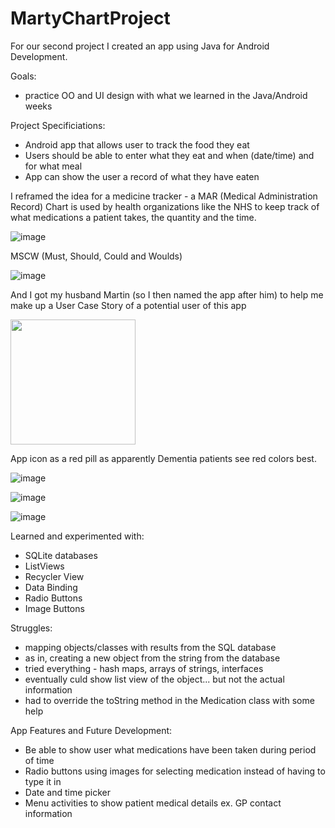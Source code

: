 # MartyChartProject

For our second project I created an app using Java for Android Development.

Goals:

- practice OO and UI design with what we learned in the Java/Android weeks

Project Specificiations:

- Android app that allows user to track the food they eat
- Users should be able to enter what they eat and when (date/time) and for what meal
- App can show the user a record of what they have eaten

I reframed the idea for a medicine tracker - a MAR (Medical Administration Record) Chart is used by health organizations like the NHS to keep track of what medications a patient takes, the quantity and the time.

![image](https://cloud.githubusercontent.com/assets/22007490/21688572/4763dde2-d365-11e6-9ab1-cd6f8d856df6.png)

MSCW (Must, Should, Could and Woulds)

![image](https://cloud.githubusercontent.com/assets/22007490/21688612/719a3aac-d365-11e6-9ec0-27015eaeeca8.png)

And I got my husband Martin (so I then named the app after him) to help me make up a User Case Story of a potential user of this app

<img src="https://cloud.githubusercontent.com/assets/22007490/21688893/7665305e-d366-11e6-93fa-d9795bf3e024.png" width="200">

App icon as a red pill as apparently Dementia patients see red colors best. 

![image](https://cloud.githubusercontent.com/assets/22007490/21688664/a08aed20-d365-11e6-9584-573ebfdf3f62.png)

![image](https://cloud.githubusercontent.com/assets/22007490/21688697/c29f3222-d365-11e6-9607-2d516b7eb36a.png)

![image](https://cloud.githubusercontent.com/assets/22007490/21688717/d174c10e-d365-11e6-9179-c3762533eadf.png)

Learned and experimented with:

- SQLite databases
- ListViews
- Recycler View
- Data Binding
- Radio Buttons
- Image Buttons

Struggles:

- mapping objects/classes with results from the SQL database
- as in, creating a new object from the string from the database
- tried everything - hash maps, arrays of strings, interfaces
- eventually culd show list view of the object... but not the actual information
- had to override the toString method in the Medication class with some help

App Features and Future Development:

- Be able to show user what medications have been taken during period of time
- Radio buttons using images for selecting medication instead of having to type it in
- Date and time picker
- Menu activities to show patient medical details ex. GP contact information
